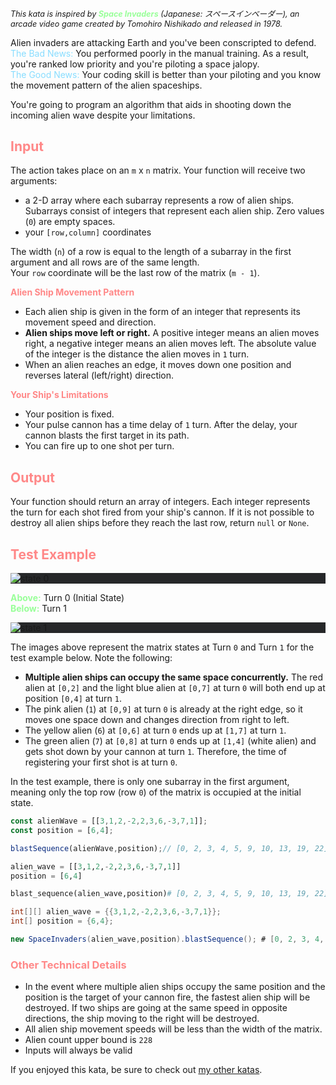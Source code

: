 <p style='font-size:0.9em'><i>This kata is inspired by <a href="https://en.wikipedia.org/wiki/Space_Invaders" style="color:#9f9;text-decoration:none"><b>Space Invaders</b></a> (Japanese: スペースインベーダー), an arcade video game created by Tomohiro Nishikado and released in 1978.</i></p>

<p>Alien invaders are attacking Earth and you've been conscripted to defend.<br>
<span style='color:#8df'>The Bad News:</span> You performed poorly in the manual training. As a result, you're ranked low priority and you're piloting a space jalopy.<br>
<span style='color:#8df'>The Good News:</span> Your coding skill is better than your piloting and you know the movement pattern of the alien spaceships.</p>

<p>You're going to program an algorithm that aids in shooting down the incoming alien wave despite your limitations.</p>

<h2 style='color:#f88'>Input</h2>
<p>The action takes place on an <code>m</code> x <code>n</code> matrix. Your function will receive two arguments:</p>
<ul>
	<li>a 2-D array where each subarray represents a row of alien ships. Subarrays consist of integers that represent each alien ship. Zero values (<code>0</code>) are empty spaces.
	</li>
	<li>your <code>[row,column]</code> coordinates</li>
</ul>
<p>The width (<code>n</code>) of a row is equal to the length of a subarray in the first argument and all rows are of the same length.<br>
Your <code>row</code> coordinate will be the last row of the matrix (<code>m - 1</code>).</p>

<p><span style='color:#f88'><b>Alien Ship Movement Pattern</b></span><br>
<ul>
	<li>Each alien ship is given in the form of an integer that represents its movement speed and direction.</li>
	<li><b>Alien ships move left or right.</b> A positive integer means an alien moves right, a negative integer means an alien moves left. The absolute value of the integer is the distance the alien moves in <code>1</code> turn.</li>
	<li>When an alien reaches an edge, it moves down one position and reverses lateral (left/right) direction.</li>
</ul>

<p><span style='color:#f88'><b>Your Ship's Limitations</b></span><br>
<ul>
	<li>Your position is fixed.</li>
	<li>Your pulse cannon has a time delay of <code>1</code> turn. After the delay, your cannon blasts the first target in its path.</li>
	<li>You can fire up to one shot per turn.</li>
</ul>
</p>

<h2 style='color:#f88'>Output</h2>
<p>Your function should return an array of integers. Each integer represents the turn for each shot fired from your ship's cannon. If it is not possible to destroy all alien ships before they reach the last row, return <code>null</code> or <code>None</code>.</p>

<h2 style='color:#f88'>Test Example</h2>
<div style="background:#262729"><img src="https://i.imgur.com/S4qYQQ0.png" alt="state 0"></div>
<p><span style='color:#9f9'><b>Above:</b></span> Turn 0 (Initial State)<br>
<span style='color:#9f9'><b>Below:</b></span> Turn 1</p>
<div style="background:#262729"><img src="https://i.imgur.com/Iah7dQc.png" alt="state 1"></div>
<p>The images above represent the matrix states at Turn <code>0</code> and Turn <code>1</code> for the test example below. Note the following:</p>
<ul>
	<li><b>Multiple alien ships can occupy the same space concurrently.</b> The red alien at <code>[0,2]</code> and the light blue alien at <code>[0,7]</code> at turn <code>0</code> will both end up at position <code>[0,4]</code> at turn <code>1</code>.</li>
	<li>The pink alien (<code>1</code>) at <code>[0,9]</code> at turn <code>0</code> is already at the right edge, so it moves one space down and changes direction from right to left.</li>
	<li>The yellow alien (<code>6</code>) at <code>[0,6]</code> at turn <code>0</code> ends up at <code>[1,7]</code> at turn <code>1</code>.</li>
	<li>The green alien (<code>7</code>) at <code>[0,8]</code> at turn <code>0</code> ends up at <code>[1,4]</code> (white alien) and gets shot down by your cannon at turn <code>1</code>. Therefore, the time of registering your first shot is at turn <code>0</code>.</li>
</ul>

<p>In the test example, there is only one subarray in the first argument, meaning only the top row (row <code>0</code>) of the matrix is occupied at the initial state.</p>

```javascript
const alienWave = [[3,1,2,-2,2,3,6,-3,7,1]];
const position = [6,4];

blastSequence(alienWave,position);// [0, 2, 3, 4, 5, 9, 10, 13, 19, 22]
```
```python
alien_wave = [[3,1,2,-2,2,3,6,-3,7,1]]
position = [6,4]

blast_sequence(alien_wave,position)# [0, 2, 3, 4, 5, 9, 10, 13, 19, 22]
```
```java
int[][] alien_wave = {{3,1,2,-2,2,3,6,-3,7,1}};
int[] position = {6,4};

new SpaceInvaders(alien_wave,position).blastSequence(); # [0, 2, 3, 4, 5, 9, 10, 13, 19, 22]
```

<h3 style='color:#f88'>Other Technical Details</h3>
<ul>
	<li>In the event where multiple alien ships occupy the same position and the position is the target of your cannon fire, the fastest alien ship will be destroyed. If two ships are going at the same speed in opposite directions, the ship moving to the right will be destroyed.</li>
	<li>All alien ship movement speeds will be less than the width of the matrix.</li>
	<li>Alien count upper bound is <code>228</code></li>
	<li>Inputs will always be valid</li>
</ul>

If you enjoyed this kata, be sure to check out [my other katas](https://www.codewars.com/users/docgunthrop/authored).
